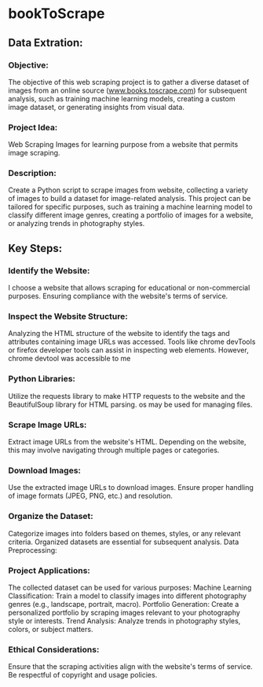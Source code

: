 # bookToScrape
## Data Extration:

### Objective:

The objective of this web scraping project is to gather a diverse dataset of images from an online source (www.books.toscrape.com) for subsequent analysis, 
such as training machine learning models, creating a custom image dataset, or generating insights from visual data.

### Project Idea: 
Web Scraping Images for learning purpose from a website that permits image scraping.

### Description:

Create a Python script to scrape images from website, collecting a variety of images to build a dataset for image-related analysis. 
This project can be tailored for specific purposes, such as training a machine learning model to classify different image genres, creating a 
portfolio of images for a website, or analyzing trends in photography styles.

## Key Steps:

### Identify the Website:

I choose a website that allows scraping for educational or non-commercial purposes. Ensuring compliance with the website's terms of service.

### Inspect the Website Structure:

Analyzing the HTML structure of the website to identify the tags and attributes containing image URLs was accessed. Tools like chrome devTools or firefox 
developer tools can assist in inspecting web elements. However, chrome devtool was accessible to me

### Python Libraries:

Utilize the requests library to make HTTP requests to the website and the BeautifulSoup library for HTML parsing. os may be used for managing files.

### Scrape Image URLs:

Extract image URLs from the website's HTML. Depending on the website, this may involve navigating through multiple pages or categories.

### Download Images:

Use the extracted image URLs to download images. Ensure proper handling of image formats (JPEG, PNG, etc.) and resolution.

### Organize the Dataset:

Categorize images into folders based on themes, styles, or any relevant criteria. Organized datasets are essential for subsequent analysis.
Data Preprocessing:

### Project Applications:

The collected dataset can be used for various purposes:
Machine Learning Classification: Train a model to classify images into different photography genres (e.g., landscape, portrait, macro).
Portfolio Generation: Create a personalized portfolio by scraping images relevant to your photography style or interests.
Trend Analysis: Analyze trends in photography styles, colors, or subject matters.

### Ethical Considerations:

Ensure that the scraping activities align with the website's terms of service. Be respectful of copyright and usage policies.
